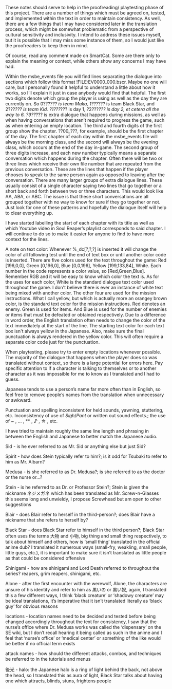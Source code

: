﻿These notes should serve to help in the proofreading/ playtesting phase of this project. There are a number of things which must be agreed on, tested, and implemented within the text in order to maintain consistency. As well, there are a few things that I may have considered later in the translation process, which might be somewhat problematic from a perspective of cultural sensitivity and inclusivity. I intend to address these issues myself, but it is possible that I may miss some instance of them, so I would just like the proofreaders to keep them in mind.


Of course, read any comment made on SmartCat. Some are there only to explain the meaning or context, while others show any concerns I may have had.


Within the msbe_events file you will find lines separating the dialogue into sections which follow this format !FILE:EV0000_000.bscr. Maybe no one will care, but I personally found it helpful to understand a little about how it works, so I’ll explain it just in case anybody would find that helpful. The first two digits denote which group the player is using as well as the day they are currently on. So 0???_??? is team Maka, 1???_??? is team Black Star, and 2???_??? is team Kid. ?1???_??? is day 1, ?2???_??? is day 2, et cetera all the way to 6. ?9??_??? is extra dialogue that happens during missions, as well as when having conversations that aren’t required to progress the game, such as when entering an empty location. The third and fourth digits of the first group show the chapter. ??00_???, for example, should be the first chapter of the day. The first chapter of each day within the msbe_events file will always be the morning class, and the second will always be the evening class, which occurs at the end of the day in-game. The second group of three digits increase, and each new number typically means a separate conversation which happens during the chapter. Often there will be two or three lines which receive their own file number that are repeated from the previous conversation. These are the lines that happen if the player chooses to speak to the same person again as opposed to leaving after the conversation. There are many larger groups of extra dialogue lines. These usually consist of a single character saying two lines that go together or a short back and forth between two or three characters. This would look like AA, ABA, or ABC. The issue is that these short conversations are all grouped together with no way to know for sure if they go together or not. Just look for one of these patterns and hopefully the dialogue itself will help to clear everything up.


I have started labelling the start of each chapter with its title as well as which Youtube video in Soul Reaper’s playlist corresponds to said chapter. I will continue to do so to make it easier for anyone to find to have more context for the lines.


A note on text color: Whenever %_dc[?,?,?] is inserted it will change the color of all following test until the end of text box or until another color code is inserted. There are five colors used for the text throughout the game: Red [196,0,0], Green [0,196,0], Blue [0,0,196], Yellow [199,133,84], White. Each number in the code represents a color value, so [Red,Green,Blue]. Remember RGB and it will be easy to know which color the text is. As for the uses for each color, White is the standard dialogue text color used throughout the game. I don't believe there is ever an instance of white text being mixed with another color. The other four are used for the mission instructions. What I call yellow, but which is actually more an orangey brown color, is the standard text color for the mission instructions. Red denotes an enemy. Green is used for items. And Blue is used for the number of enemies or items that must be defeated or obtained respectively. Due to a difference in word order, the English translation often needs to change the color of the text immediately at the start of the line. The starting text color for each text box isn't always yellow in the Japanese. Also, make sure the final punctuation is always rendered in the yellow color. This will often require a separate color code just for the punctuation.


When playtesting, please try to enter empty locations whenever possible. The majority of the dialogue that happens when the player does so was translated without context, so there is a large potential for errors here. Pay specific attention to if a character is talking to themselves or to another character as it was impossible for me to know as I translated and I had to guess.


Japanese tends to use a person’s name far more often than in English, so feel free to remove people’s names from the translation when unnecessary or awkward.


Punctuation and spelling inconsistent for held sounds, yawning, stuttering, etc.
Inconsistency of use of *Sigh*/*Pant* or written out sound effects.; the use of ~ , … , ** , ♪ , ☆ , etc.


I have tried to maintain roughly the same line length and phrasing in between the English and Japanese to better match the Japanese audio.


Sid - is he ever referred to as Mr. Sid or anything else but just Sid?


Spirit - how does Stein typically refer to him?; is it odd for Tsubaki to refer to him as Mr. Albarn?


Medusa - is she referred to as Dr. Medusa?; is she referred to as the doctor or the nurse or…?


Stein - is he referred to as Dr. or Professor Stein?; Stein is given the nickname ネジメガネ which has been translated as Mr. Screw-n-Glasses this seems long and unwieldy, I propose Screwhead but am open to other suggestions


Blair - does Blair refer to herself in the third-person?; does Blair have a nickname that she refers to herself by?


Black Star - does Black Star refer to himself in the third person?; Black Star often uses the terms 大物 and 小物, big thing and small thing respectively, to talk about himself and others, how is ‘small thing’ translated in the official anime dub? I translated it numerous ways (small-fry, weakling, small people, little guys, etc.), it is important to make sure it isn’t translated as little people as that could be considered offensive


Shinigami - how are shinigami and Lord Death referred to throughout the series? reapers, grim reapers, shinigami, etc.


Alone - after the first encounter with the werewolf, Alone, the characters are unsure of his identity and refer to him as 黒いの or 黒い奴, again, I translated this a few different ways, I think ‘black creature’ or ‘shadowy creature’ may be ideal translations, it’s imperative that it isn’t translated literally as ‘black guy’ for obvious reasons


locations - location names need to be decided and tested before being changed accordingly throughout the text for consistency, I saw that the nurse’s office where Dr. Medusa works was called the ‘dispensary’ on the SE wiki, but I don’t recall hearing it being called as such in the anime and I feel that ‘nurse’s office’ or ‘medical center’ or something of the like would be better if no official term exists


attack names - how should the different attacks, combos, and techniques be referred to in the tutorials and menus


後光 - halo: the Japanese halo is a ring of light behind the back, not above the head, so I translated this as aura of light, Black Star talks about having one which attracts, blinds, stuns, frightens people
